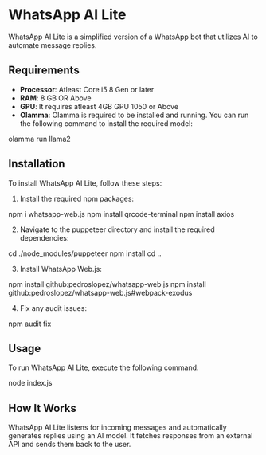 # WhatsApp AI Lite

WhatsApp AI Lite is a simplified version of a WhatsApp bot that utilizes AI to automate message replies.

## Requirements

- **Processor**: Atleast Core i5 8 Gen or later
- **RAM**: 8 GB OR Above
- **GPU**: It requires atleast 4GB GPU 1050 or Above
- **Olamma**: Olamma is required to be installed and running. You can run the following command to install the required model:

olamma run llama2

## Installation

To install WhatsApp AI Lite, follow these steps:

1. Install the required npm packages:

npm i whatsapp-web.js
npm install qrcode-terminal
npm install axios

2. Navigate to the puppeteer directory and install the required dependencies:

cd ./node_modules/puppeteer
npm install
cd ..


3. Install WhatsApp Web.js:

npm install github:pedroslopez/whatsapp-web.js
npm install github:pedroslopez/whatsapp-web.js#webpack-exodus

4. Fix any audit issues:

npm audit fix

## Usage

To run WhatsApp AI Lite, execute the following command:

node index.js

## How It Works

WhatsApp AI Lite listens for incoming messages and automatically generates replies using an AI model. It fetches responses from an external API and sends them back to the user.